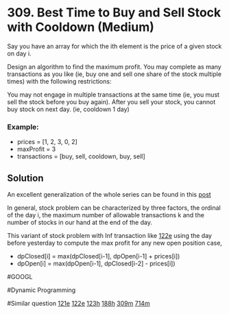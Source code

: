 # 309. Best Time to Buy and Sell Stock with Cooldown (Medium)

Say you have an array for which the ith element is the price of a given stock on day i.

Design an algorithm to find the maximum profit. You may complete as many transactions as you like (ie, buy one and sell one share of the stock multiple times) with the following restrictions:

You may not engage in multiple transactions at the same time (ie, you must sell the stock before you buy again).
After you sell your stock, you cannot buy stock on next day. (ie, cooldown 1 day)

### Example:
- prices = [1, 2, 3, 0, 2]
- maxProfit = 3
- transactions = [buy, sell, cooldown, buy, sell]

## Solution
An excellent generalization of the whole series can be found in this [post](https://leetcode.com/problems/best-time-to-buy-and-sell-stock-with-transaction-fee/discuss/108870/Most-consistent-ways-of-dealing-with-the-series-of-stock-problems)

In general, stock problem can be characterized by three factors, the ordinal of the day i, the maximum number of allowable transactions k and the number of stocks in our hand at the end of the day.

This variant of stock problem with Inf transaction like [122e](../p122e/README.md) using the day before yesterday to compute the max profit for any new open position case,
- dpClosed[i] = max(dpClosed[i-1], dpOpen[i-1] + prices[i])
- dpOpen[i]   = max(dpOpen[i-1], dpClosed[i-2] - prices[i])

#GOOGL

#Dynamic Programming

#Similar question
[121e](../p121e/README.md) [122e](../p122e/README.md) [123h](../p123h/README.md) [188h](../p188h/README.md) [309m](../p309m/README.md) [714m](../p714m/README.md)
